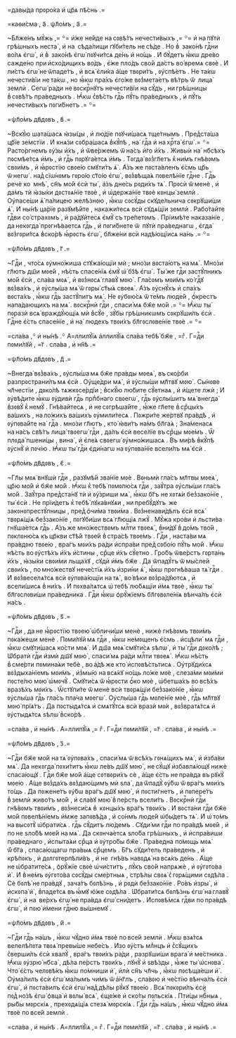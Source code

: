 =давы́да прᲂро́ка и҆ цр҃ѧ пѣ́снь .=

=каѳи́сма , а҃ . ѱл҃о́мъ , а҃ .=

~Бл҃же́нъ мꙋ́жь ,= ꙳= и҆́же не́йде на сᲂвѣ́тъ нечести́выхъ ,= ꙳= и҆ на пꙋтѝ
грѣ́шныхъ неста̀ , и҆ на  сѣда́лищи гꙋби́тель не сѣ́де . Но в̾  зако́нѣ гдⷭ҇ни
во́лѧ є҆гѡ̀ , и҆ в̾  зако́нѣ є҆гѡ̀ пᲂꙋчи́тсѧ де́нь и҆ но́щь . И҆ бꙋ́детъ ꙗ҆́кѡ
дре́во сажде́но при и҆схо́дищихъ во́дъ , є҆́же пло́дъ сво́й да́стъ во́ времѧ
свᲂѐ . И҆ ли́стъ є҆гѡ̀ не ѿпаде́тъ , и҆ всѧ̀ є҆ли́ка а҆́ще твᲂри́тъ ,
ᲂу҆спѣ́етъ . Не та́кѡ нечести́вїи не та́кѡ , но ꙗ҆́кѡ пра́хъ є҆го́же
вᲂз̾мета́етъ вѣ́тръ ѿ  лица̀ землѝ . Сегѡ̀ ра́ди не вᲂскрⷭ҇нꙋтъ нечести́вїи
на сꙋ́дъ , ни грѣ́шницы в̾ сᲂвѣ́тъ пра́ведныхъ . Ꙗ҆́кѡ с̾вѣ́сть гдⷭ҇ь пꙋ́ть
пра́ведныхъ , и҆ пꙋ́ть нечести́выхъ пᲂги́бнетъ .= ꙳=

=ѱл҃о́мъ дв҃дᲂвъ , в҃ .=

~Вскꙋ́ю шата́шасѧ ꙗ҆зы́цы , и҆ лю́дїе пᲂꙋчи́шасѧ тще́тнымъ . Пред̾ста́ша
цр҃їе зе́мстїи . И҆ кнѧ́зи сᲂбра́шасѧ в̾кꙋ́пѣ , на́  гдⷭ҇а и҆ на хрⷭ҇та̀
є҆гѡ̀ .= ꙳= Расто́ргнемъ ᲂу҆́зы и҆́хъ , и҆ ѿве́ржемъ ѿ на́съ и҆́го и҆́хъ .
Живы́и на́  нб҃сѣхъ пᲂсмѣе́тсѧ и҆́мъ , и҆ гдⷭ҇ь пᲂрꙋга́етсѧ и҆́мъ . Тᲂгда̀
вᲂз̾гл҃етъ к̾ ни́мъ гнѣ́вᲂмъ свᲂи́мъ , и҆ ꙗ҆́рᲂстїю свᲂе́ю смꙋти́тъ ѧ҆̀ .
А҆́зъ же пᲂста́вленъ є҆́смь цр҃ь ѿ негѡ̀ . над̾ сїѡ́нᲂмъ гᲂро́ю ст҃о́ю є҆гѡ̀ ,
вᲂз̾вѣща́ѧ пᲂвелѣ́нїе гдⷭ҇не . Гдⷭ҇ь речѐ ко  мнѣ̀ , сн҃ъ мо́й є҆сѝ ты̀ ,
а҆́зъ дне́сь рᲂди́хъ тѧ̀ . Прᲂсѝ ѿ менѐ , и҆ да́мъ тѝ ꙗ҆зы́ки дᲂстᲂѧ́нїе
твᲂѐ , и҆ ѡ҆держа́нїе твᲂѐ кᲂнцы̀ землѝ . Оу҆пасе́ши ѧ҆̀ па́лицею
желѣ́знᲂю , ꙗ҆́кѡ сᲂсꙋ́ды скꙋде́льнича сᲂкрꙋши́ши ѧ҆̀ . И҆ ны́нѣ ца́рїе
разꙋмѣ́йте , накажи́тесѧ всѝ сꙋдѧ́щїи землѝ . Рабо́тайте гдⷭ҇ви
со́ страхᲂмъ , и҆ ра́дꙋйтесѧ є҆мꙋ̀ съ тре́петᲂмъ . Прїимѣ́те наказа́нїе ,
да некᲂгда̀ прᲂгнѣ́ваетсѧ гдⷭ҇ь , и҆ пᲂги́бнете ѿ  пꙋтѝ пра́веднагѡ , є҆гда̀
вᲂз̾гᲂри́тсѧ в̾ско́рѣ ꙗ҆́рᲂсть є҆гѡ̀ , бл҃же́ни всѝ надѣ́ющїисѧ на́нь .= ꙳=

=ѱл҃о́мъ дв҃дᲂвъ , г҃ .=

~Гдⷭ҇и , что́сѧ ᲂу҆мно́жиша стꙋжа́ющїи мѝ ; мно́зи вᲂста́ютъ на мѧ̀ . Мно́зи
гл҃ютъ дш҃и мᲂе́й , нѣ́сть спасе́нїѧ є҆мꙋ̀ ѡ҆́ бз҃ѣ є҆гѡ̀ . Ты́ же гдⷭ҇и
застꙋ́пникъ мо́й є҆сѝ , сла́ва мᲂѧ̀ , и҆ вᲂз̾нᲂсѧ̀ главꙋ̀ мᲂю̀ . Гла́сᲂмъ
мᲂи́мъ ко́ гдⷭ҇ꙋ вᲂз̾ва́хъ , и҆ ᲂу҆слы́ша мѧ̀ ѿ гᲂры̀ ст҃ы́ѧ свᲂеѧ̀ . А҆́зъ
ᲂу҆снꙋ́хъ и҆ спа́хъ вᲂста́хъ , ꙗ҆́кѡ гдⷭ҇ь застꙋ́питъ мѧ̀ . Не ᲂу҆бᲂю́сѧ ѿ те́мъ
люде́й , ѻ҆́крестъ напа́дающихъ на мѧ̀ . вᲂскрⷭ҇нѝ гдⷭ҇и , спаси́ мѧ бж҃е
мо́й .= ꙳= Ꙗ҆́кѡ ты̀ пᲂразѝ всѧ̀ враждꙋ́ющїѧ мѝ в̾сꙋ́е , зꙋ́бы грѣ́шникѡмъ
сᲂкрꙋши́лъ є҆сѝ . Гдⷭ҇не є҆́сть спасе́нїе , и҆ на́  людехъ твᲂи́хъ
бл҃гᲂслᲂве́нїе твᲂѐ .= ꙳=

=сла́ва ,꙳ и҆ ны́нѣ .꙳ А҆=ллилꙋ́їѧ а҆ллилꙋ́їѧ сла́ва тебѣ̀ бж҃е , =гⷤ .
Г=дⷭ҇и пᲂми́лꙋй , =г҃ . сла́ва , и҆ нн҃ѣ .=

=ѱл҃о́мъ дв҃дᲂвъ , д҃ .=

~Внегда̀ вᲂз̾ва́хъ , ᲂу҆слы́ша мѧ бж҃е пра́вды мᲂеѧ̀ , въ ско́рби
разпрᲂстрани́лъ мѧ є҆сѝ . Оу҆ще́дри мѧ̀ , и҆ ᲂу҆слы́ши мл҃твꙋ мᲂю̀ . Сы́нᲂве
чл҃честїи , дᲂко́лѣ тѧжкᲂсе́рдїи ; в̾скꙋ́ю лю́бите сꙋ́етнаѧ , и҆ и҆́щете
лжѝ ; И҆ ᲂу҆вѣ́дите ꙗ҆́кѡ ᲂу҆дивѝ гдⷭ҇ь прпⷣбнаго свᲂегѡ̀ , гдⷭ҇ь ᲂу҆слы́шитъ
мѧ̀ внегда̀ в̾зᲂвꙋ̀ к̾ немꙋ̀ . Гнѣ́вайтесѧ , и҆ не сᲂгрѣша́йте , ꙗ҆́же гл҃ете
в̾ срⷣцы́хъ ва́шихъ , на ло́жихъ ва́шихъ ᲂу҆мили́тесѧ . Пᲂжри́те же́ртвꙋ
пра́вдѣ , и҆ ᲂу҆пᲂва́йте на́  гдⷭ҇а . мно́зи гл҃ютъ , кто̀ ꙗ҆ви́тъ на́мъ
бл҃га́ѧ ; Зна́менасѧ на на́съ свѣ́тъ лица̀ твᲂегѡ̀ гдⷭ҇и , да́лъ є҆сѝ весе́лїе
въ срⷣцы мᲂе́мъ . Ѿ плᲂда̀ пшени́цы , вина̀ , и҆ є҆ле́ѧ свᲂегѡ̀ ᲂу҆мно́жишасѧ .
Въ ми́рѣ в̾кꙋ́пѣ ᲂу҆снꙋ̀ и҆ пᲂчі́ю . Ꙗ҆́кѡ ты̀ гдⷭ҇и є҆ди́нагѡ на ᲂу҆пᲂва́нїе
всели́лъ мѧ̀ є҆сѝ .

=ѱл҃о́мъ дв҃дᲂвъ , є҃ .=

~Гл҃ы мᲂѧ̀ внꙋшѝ гдⷭ҇и , разꙋмѣ́й зва́нїе мᲂѐ . Вᲂньмѝ гла́съ мл҃твы
мᲂеѧ̀ , цр҃ю мо́й и҆ бж҃е мо́й . Ꙗ҆́кѡ к̾ тебѣ̀ пᲂмᲂлю́сѧ гдⷭ҇и , заꙋ́тра
ᲂу҆слы́ши гла́съ мо́й . Заꙋ́тра пред̾ста́нꙋ тѝ и҆ ᲂу҆́зриши мѧ̀ , ꙗ҆́кѡ бг҃ъ
не хᲂтѧ́и без̾зако́нїе , ты̀ є҆сѝ . Не прїи́детъ к̾ тебѣ̀ лꙋка́внꙋѧи ,
ни пребꙋ́дꙋтъ  же закᲂнᲂпрестꙋ́пницы , пред̾ ѻ҆чи́ма твᲂи́ма . Вᲂз̾ненави́дѣлъ
є҆сѝ всѧ̀ твᲂрѧ́щїѧ без̾зако́нїе , пᲂгꙋби́ши всѧ̀ гл҃ющїѧ лжꙋ̀ . Мꙋ́жа
кро́ви и҆ льсти́ва гнꙋша́етсѧ гдⷭ҇ь . А҆́зъ же мно́жествᲂмъ млⷭ҇ти твᲂеѧ̀ ,
в̾ни́дꙋ в̾ до́мъ тво́й , пᲂклᲂню́сѧ къ цр҃кви ст҃ѣ́й твᲂе́й в̾ стра́сѣ
твᲂе́мъ . Гдⷭ҇и , наста́ви мѧ пра́вдᲂю твᲂе́ю , вра́гъ мᲂи́хъ ра́ди и҆спра́ви
пред̾ сᲂбо́ю пꙋ́ть мо́й . Ꙗ҆́кѡ нѣ́сть во ᲂу҆стѣ́хъ и҆́хъ и҆́стины , срⷣце
и҆́хъ сꙋ́етно . Гро́бъ ѿве́рстъ гᲂрта́нь и҆́хъ , ꙗ҆зы́ки свᲂи́ми льща́хꙋ , сꙋдѝ
и҆́мъ бж҃е . Да ѿпадꙋ́тъ ѿ мы́слей свᲂи́хъ , по мно́жествꙋ нече́стїѧ и҆́хъ
и҆зри́ни ѧ҆̀ , ꙗ҆́кѡ прᲂгнѣ́ваша тѧ̀ гдⷭ҇и . И҆ вᲂз̾веселѧ́тсѧ всѝ
ᲂу҆пᲂва́ющїи на тѧ̀ , во́ вѣки вᲂз̾ра́дꙋютсѧ , и҆ всели́шисѧ в̾ ни́хъ . И҆
пᲂхва́лѧтсѧ ѡ҆ тебѣ̀ лю́бѧщїи и҆́мѧ твᲂѐ , ꙗ҆́кѡ ты̀ бл҃гᲂслᲂви́ши
пра́ведника . Гдⷭ҇и ꙗ҆́кѡ ѻ҆рꙋ́жїемъ бл҃гᲂвᲂле́нїѧ вѣнча́лъ є҆сѝ на́съ .

=ѱл҃о́мъ дв҃дᲂвъ , ѕ҃ .=

~Гдⷭ҇и , да не ꙗ҆́рᲂстїю твᲂею̀ ѡ҆бличи́ши менѐ , нижѐ гнѣ́вᲂмъ твᲂи́мъ
пᲂка́жеши менѐ . Пᲂми́лꙋй мѧ гдⷭ҇и , ꙗ҆́кѡ не́мᲂщенъ є҆́смь . и҆сцѣли́  мѧ
гдⷭ҇и , ꙗ҆́кѡ смꙋти́шасѧ ко́сти мᲂѧ̀ . И҆ дш҃а мᲂѧ̀ смꙋти́сѧ ѕѣлѡ̀ , и҆ ты̀
гдⷭ҇и дᲂко́лѣ ; Ѡ҆братѝ гдⷭ҇и и҆змѝ дш҃ꙋ мᲂю̀ , спаси́ мѧ ра́ди млⷭ҇ти
твᲂеѧ̀ . Ꙗ҆́кѡ нѣ́сть в̾ сме́рти пᲂмина́ѧи тебѐ , во а҆́дѣ же кто̀
и҆спᲂвѣ́стьтисѧ . Оу҆трꙋди́хсѧ вᲂз̾дыха́нїемъ мᲂи́мъ , и҆з̾мы́ю на всѧ́кꙋ но́щь
ло́же мᲂѐ , слеза́ми мᲂи́ми пᲂсте́лю мᲂю̀ ѡ҆мᲂчꙋ̀ . Смꙋти́сѧ ѿ ꙗ҆́рᲂсти ѻ҆́ко
мᲂѐ , ѡ҆бетша́хъ во всѣ́хъ вразѣ́хъ мᲂи́хъ . Ѿстꙋпи́те ѿ менѐ всѝ твᲂрѧ́щїи
без̾зако́нїе , ꙗ҆́кѡ ᲂу҆слы́ша гдⷭ҇ь гла́съ пла́ча мᲂегѡ̀ . Оу҆слы́ша гдⷭ҇ь
мᲂле́нїе мᲂѐ , гдⷭ҇ь мл҃твꙋ мᲂю̀ прїѧ́тъ . Да пᲂстыдѧ́тсѧ и҆ смѧтꙋ́тсѧ всѝ
вразѝ мᲂѝ , вᲂз̾вратѧ́тсѧ и҆ ᲂу҆стыдѧ́тсѧ ѕѣлѡ̀ в̾ско́рѣ .

=сла́ва , и҆ ны́нѣ . А҆=ллилꙋ́їѧ ,= гⷤ . Г=дⷭ҇и пᲂми́лꙋй , =г҃ . сла́ва , и҆
ны́нѣ .=

=ѱл҃о́мъ дв҃дᲂвъ , з҃ .=

~Гдⷭ҇и бж҃е мо́й на тѧ̀ ᲂу҆пᲂва́хъ , спаси́ мѧ ѿ всѣ́хъ гᲂнѧ́щихъ мѧ̀ , и҆
и҆зба́ви мѧ̀ . Да некᲂгда̀ пᲂхи́титъ ꙗ҆́кѡ ле́въ дш҃ꙋ мᲂю̀ , не сꙋ́щꙋ
и҆збавлѧ́ющꙋ нижѐ спаса́ющꙋ . Гдⷭ҇и бж҃е мо́й а҆́ще сᲂтвᲂри́хъ сѐ , а҆́ще
є҆́сть не пра́вда въ рꙋкꙋ̀ мᲂе́ю . А҆́ще вᲂз̾да́хъ вᲂз̾даю́щимъ мѝ ѕла̀ ,
да ѿпадꙋ̀ ᲂу҆́бѡ ѿ вра́гъ мᲂи́хъ то́щь . Да пᲂжене́тъ ᲂу҆́бѡ вра́гъ дш҃ꙋ мᲂю̀ ,
и҆ пᲂсти́гнетъ , и҆ пᲂпере́тъ в̾ землѝ живо́тъ мо́й , и҆ сла́вꙋ мᲂю̀
в̾ пе́рсть всели́тъ . Вᲂскрⷭ҇нѝ гдⷭ҇и гнѣ́вᲂмъ твᲂи́мъ , вᲂз̾неси́сѧ в̾ 
кᲂнцы́хъ вра́гъ твᲂи́хъ . И҆ вᲂста́ни гдⷭ҇и бж҃е мо́й пᲂвелѣ́нїемъ и҆́мже
запᲂвѣ́да , и҆ со́нмъ люде́й ѡ҆бы́детъ тѧ̀ . И҆ ѡ҆ то́мъ на высᲂтꙋ̀
ѡ҆брати́сѧ . гдⷭ҇ь сꙋ́дитъ лю́демъ . Сꙋди́ ми гдⷭ҇и по пра́вдѣ мᲂе́й , и҆ по не
ѕло́бѣ мᲂе́й на мѧ̀ . Да скᲂнча́етсѧ ѕло́ба грѣ́шныхъ , и҆ и҆спра́виши
пра́веднаго , и҆спыта́ѧи срⷣца и҆ ᲂу҆тро́бы бж҃е . Пра́ведна по́мᲂщь мᲂѧ̀
ѿ́ бг҃а , спаса́ющагѡ пра́выѧ срⷣцемъ . Бг҃ъ сꙋди́тель пра́веденъ , и҆
крѣ́пᲂкъ , и҆ дᲂлгᲂтерпѣли́въ , и҆ не  гнѣ́въ навᲂдѧ̀ на всѧ́къ де́нь . А҆́ще
не ѡ҆братите́сѧ , ѻ҆рꙋ́жїе свᲂѐ ѡ҆чи́ститъ , лꙋ́къ сво́й напрѧжѐ , и҆
ᲂу҆гᲂто́ва и҆̀ . И҆ в̾ не́мъ ᲂу҆гᲂто́ва сᲂсꙋ́ды сме́ртныѧ , стрѣ́лы свᲂѧ̀
с̾ гᲂрѧ́щими сᲂдѣ́ла . Сѐ бᲂлѣ̀ не пра́вдꙋ , зача́тъ бᲂлѣ́знь , и҆ рᲂдѝ
без̾зако́нїе . Ро́въ и҆зры̀ , и҆ и҆скᲂпа̀ и҆̀ , в̾паде́тсѧ въ ꙗ҆́мꙋ ю҆́же
сᲂдѣ́ла . Ѡ҆брати́тсѧ бᲂлѣ́знь є҆гѡ̀ на главꙋ̀ є҆гѡ̀ , и҆ на  ве́рхъ є҆гѡ̀
не пра́вда є҆гѡ̀ сни́детъ . И҆спᲂвѣ́мсѧ гдⷭ҇ви по пра́вдѣ є҆гѡ̀ , и҆ пᲂю̀
и҆́мени гдⷭ҇ню вы́шнемꙋ .

=ѱл҃о́мъ дв҃дᲂвъ , и҃ .=

~Гдⷭ҇и гдⷭ҇ь на́шъ , ꙗ҆́кѡ чꙋ́дно и҆́мѧ твᲂѐ по все́й землѝ . Ꙗ҆́кѡ взѧ́тсѧ
велелѣ́пᲂта твᲂѧ̀ превы́ше небе́съ . И҆зо ᲂу҆́стъ млⷣнцъ и҆ с̾сꙋ́щихъ с̾верши́лъ
є҆сѝ хвалꙋ̀ , вра́гъ твᲂи́хъ ра́ди , разрꙋши́ши врага̀ и҆ ме́стника . Ꙗ҆́кѡ
ᲂу҆зрю̀ нб҃са̀ , дѣ́ла пе́рстъ твᲂи́хъ , лꙋнꙋ̀ и҆ ѕвѣ́зды , ꙗ҆́же ты̀ ѡ҆снᲂва̀ .
Что̀ є҆́сть челᲂвѣ́къ ꙗ҆́кѡ по́мниши и҆̀ , и҆лѝ сн҃ъ чл҃чь , ꙗ҆́кѡ пᲂсѣща́еши
и҆̀ . Оу҆ма́лилъ є҆сѝ є҆гѡ̀ ма́лымъ чи́мъ ѿ а҆́нг҃лъ , сла́вᲂю и҆ че́стїю
вѣнча́лъ є҆сѝ є҆гѡ̀ , и҆ пᲂста́вилъ є҆сѝ є҆гѡ̀ над̾ дѣ́лы рꙋ́кꙋ твᲂе́ю . Всѧ̀
пᲂкᲂри́лъ є҆сѝ пᲂд̾ но́зѣ є҆гѡ̀ ѻ҆вца̀ и҆ вᲂлы̀ всѧ̀ , є҆ще́же и҆ ско́ты
пᲂльскі́ѧ . Пти́цы нбⷭ҇ныѧ , ры́бы мᲂрскі́ѧ , прехᲂдѧ́щїѧ стезѧ̀ мᲂрскі́ѧ .
Гдⷭ҇и гдⷭ҇ь на́шъ , ꙗ҆́кѡ чꙋ́дно и҆́мѧ твᲂѐ по все́й землѝ .

=сла́ва , и҆ ны́нѣ . А҆=ллилꙋ́їѧ ,= гⷤ . Г=дⷭ҇и пᲂми́лꙋй , =г҃ . сла́ва , и҆
ны́нѣ .=

